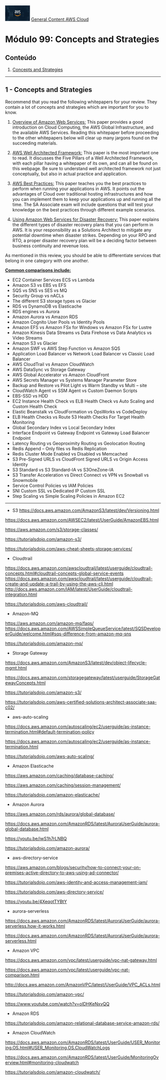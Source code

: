 <img src="../images/extra/banner_aws.png" alt="aws" width=80 height=50 /> [General Content AWS Cloud][1]

[1]: https://github.com/weder96/aws-certification-learning

# Módulo 99: Concepts‌ ‌and‌‌ Strategies 

## Conteúdo
1. <a href="#section-1"> Concepts‌ ‌and‌‌ Strategies </a>

*********************************************************************************************
## <a id="section-1" ></a> **1 - Concepts‌ ‌and‌‌ Strategies**

Recommend‌ ‌that‌ ‌you‌ ‌read‌ ‌the‌ ‌following‌ ‌whitepapers‌ ‌for‌ ‌your‌ ‌review.‌ ‌They‌ ‌contain‌ ‌a‌ ‌lot‌ ‌of‌ ‌concepts‌ ‌and‌‌ strategies‌ ‌which‌ ‌are‌ ‌important‌ ‌for‌ ‌you‌ ‌to‌ ‌know.‌ ‌

1. [Overview‌ ‌of‌ ‌Amazon‌ ‌Web‌ ‌Services‌:‌](https://d1.awsstatic.com/whitepapers/aws-overview.pdf) ‌This‌ ‌paper‌ ‌provides‌ ‌a‌ ‌good‌ ‌introduction‌ ‌on‌ ‌Cloud‌ ‌Computing,‌ ‌the‌‌ AWS‌ ‌Global‌ ‌Infrastructure,‌ ‌and‌ ‌the‌ ‌available‌ ‌AWS‌ ‌Services.‌ ‌Reading‌ ‌this‌ ‌whitepaper‌ ‌before‌ ‌proceeding‌‌ to‌ ‌the‌ ‌other‌ ‌whitepapers‌ ‌below‌ ‌will‌ ‌clear‌ ‌up‌ ‌many‌ ‌jargons‌ ‌found‌ ‌on‌ ‌the‌ ‌succeeding‌ ‌materials.‌ ‌

2. [AWS‌ ‌Well‌ ‌Architected‌ ‌Framework‌:‌](https://d1.awsstatic.com/whitepapers/aws-overview.pdf) ‌This‌ ‌paper‌ ‌is‌ ‌the‌ ‌most‌ ‌important‌ ‌one‌ ‌to‌ ‌read.‌ ‌It‌ ‌discusses‌ ‌the‌ ‌Five‌‌ Pillars‌ ‌of‌ ‌a‌ ‌Well‌ ‌Architected‌ ‌Framework,‌ ‌with‌ ‌each‌ ‌pillar‌ ‌having‌ ‌a‌ ‌whitepaper‌ ‌of‌ ‌its‌ ‌own,‌ ‌and‌ ‌can‌ ‌all‌ ‌be‌‌ found‌ ‌on‌ ‌this‌‌ webpage‌.‌ ‌Be‌ ‌sure‌ ‌to‌ ‌understand‌ ‌well‌ ‌architected‌ ‌framework‌ ‌not‌ ‌just‌ ‌conceptually,‌ ‌but‌‌ also‌ ‌in‌ ‌actual‌ ‌practice‌ ‌and‌ ‌application.‌
 ‌
3. [AWS‌ ‌Best‌ ‌Practices‌:‌](https://d1.awsstatic.com/whitepapers/AWS_Cloud_Best_Practices.pdf) ‌This‌ ‌paper‌ ‌teaches‌ ‌you‌ ‌the‌ ‌best‌ ‌practices‌ ‌to‌ ‌perform‌ ‌when‌ ‌running‌ ‌your‌‌ applications‌ ‌in‌ ‌AWS.‌ ‌It‌ ‌points‌ ‌out‌ ‌the‌ ‌advantages‌ ‌of‌ ‌Cloud‌ ‌over‌ ‌traditional‌ ‌hosting‌ ‌infrastructures‌ ‌and‌‌ how‌ ‌you‌ ‌can‌ ‌implement‌ ‌them‌ ‌to‌ ‌keep‌ ‌your‌ ‌applications‌ ‌up‌ ‌and‌ ‌running‌ ‌all‌ ‌the‌ ‌time.‌ ‌The‌ ‌SA‌ ‌Associate‌‌ exam‌ ‌will‌ ‌include‌ ‌questions‌ ‌that‌ ‌will‌ ‌test‌ ‌your‌ ‌knowledge‌ ‌on‌ ‌the‌ ‌best‌ ‌practices‌ ‌through‌ different‌‌ example‌ ‌scenarios.‌ ‌

4. [Using‌ ‌Amazon‌ ‌Web‌ ‌Services‌ ‌for‌ ‌Disaster‌ ‌Recovery‌:‌](https://d1.awsstatic.com/whitepapers/Storage/Backup_and_Recovery_Approaches_Using_AWS.pdf?did=wp_card&trk=wp_card) ‌This‌ ‌paper‌ ‌explains‌ ‌the‌ ‌different‌ ‌types‌ ‌of‌ ‌disaster‌ recovery‌ ‌plans‌ ‌that‌ ‌you‌ ‌can‌ ‌perform‌ ‌in‌ ‌AWS.‌ ‌It‌ ‌is‌ ‌your‌ ‌responsibility‌ ‌as‌ ‌a‌ ‌Solutions‌ ‌Architect‌ ‌to‌ ‌mitigate‌‌ any‌ ‌potential‌ ‌downtime‌ ‌when‌ ‌disaster‌ ‌strikes.‌ ‌Depending‌ ‌on‌ ‌your‌ ‌RPO‌ ‌and‌ ‌RTO,‌ ‌a‌ ‌proper‌ ‌disaster‌‌ recovery‌ ‌plan‌ ‌will‌ ‌be‌ ‌a‌ ‌deciding‌ ‌factor‌ ‌between‌ ‌business‌ ‌continuity‌ ‌and‌ ‌revenue‌ ‌loss.‌ ‌



As‌ ‌mentioned‌ ‌in‌ ‌this‌ ‌review,‌ ‌you‌ ‌should‌ ‌be‌ ‌able‌ ‌to‌ ‌differentiate‌ ‌services‌ ‌that‌ ‌belong‌ ‌in‌ ‌one‌ ‌category‌ ‌with‌ ‌one‌‌ another.‌ ‌

**[Common‌ ‌comparisons‌ ‌include:‌](https://tutorialsdojo.com/comparison-of-aws-services/)** ‌

- EC2 Container Services ECS vs Lambda ‌
- Amazon S3 vs EBS vs EFS ‌
- SQS‌ ‌vs‌ ‌SNS‌ ‌vs‌ ‌SES‌ ‌vs‌ ‌MQ‌ ‌
- Security‌ ‌Group‌ ‌vs‌ ‌nACLs‌ ‌
- The‌ ‌different‌ ‌S3‌ ‌storage‌ ‌types‌ ‌vs‌ ‌Glacier‌ ‌
- RDS‌ ‌vs‌ ‌DynamoDB‌ ‌vs‌ ‌Elasticache‌ ‌
- RDS‌ ‌engines‌ ‌vs‌ ‌Aurora‌ ‌
- Amazon Aurora vs Amazon RDS
- Amazon Cognito User Pools vs Identity Pools
- Amazon EFS vs Amazon FSx for Windows vs Amazon FSx for Lustre
- Amazon Kinesis Data Streams vs Data Firehose vs Data Analytics vs Video Streams
- Amazon S3 vs Glacier
- Amazon SWF vs AWS Step Function vs Amazon SQS
- Application Load Balancer vs Network Load Balancer vs Classic Load Balancer
- AWS CloudTrail vs Amazon CloudWatch
- AWS DataSync vs Storage Gateway
- AWS Global Accelerator vs Amazon CloudFront
- AWS Secrets Manager vs Systems Manager Parameter Store
- Backup and Restore vs Pilot Light vs Warm Standby vs Multi – site
- CloudWatch Agent vs SSM Agent vs Custom Daemon Scripts
- EBS-SSD vs HDD
- EC2 Instance Health Check vs ELB Health Check vs Auto Scaling and Custom Health Check
- Elastic Beanstalk vs CloudFormation vs OpsWorks vs CodeDeploy
- ELB Health Checks vs Route 53 Health Checks For Target Health Monitoring
- Global Secondary Index vs Local Secondary Index
- Interface Endpoint vs Gateway Endpoint vs Gateway Load Balancer Endpoint
- Latency Routing vs Geoproximity Routing vs Geolocation Routing
- Redis Append – Only files vs Redis Replication
- Redis Cluster Mode Enabled vs Disabled vs Memcached
- S3 Pre-Signed URLS vs CloudFront Signed URLS vs Origin Access Identity
- S3 Standard vs S3 Standard-IA vs S3OneZone-IA
- S3 Transfer Acceleration vs Direct Connect vs VPN vs Snowball vs Snowmobile
- Service Control Policies vs IAM Policies
- SNI Custom SSL vs Dedicated IP Custom SSL
- Step Scaling vs Simple Scaling Policies in Amazon EC2


------------------------------------------------------------------------------------------------
- S3
https://docs.aws.amazon.com/AmazonS3/latest/dev/Versioning.html

https://docs.aws.amazon.com/AWSEC2/latest/UserGuide/AmazonEBS.html

https://aws.amazon.com/s3/storage-classes/

https://tutorialsdojo.com/amazon-s3/

https://tutorialsdojo.com/aws-cheat-sheets-storage-services/


- Cloudtrail

https://docs.aws.amazon.com/awscloudtrail/latest/userguide/cloudtrail-concepts.html#cloudtrail-concepts-global-service-events
https://docs.aws.amazon.com/awscloudtrail/latest/userguide/cloudtrail-create-and-update-a-trail-by-using-the-aws-cli.html
http://docs.aws.amazon.com/IAM/latest/UserGuide/cloudtrail-integration.html

https://tutorialsdojo.com/aws-cloudtrail/




- Amazon-MQ

https://aws.amazon.com/amazon-mq/faqs/
https://docs.aws.amazon.com/AWSSimpleQueueService/latest/SQSDeveloperGuide/welcome.html#sqs-difference-from-amazon-mq-sns

https://tutorialsdojo.com/amazon-mq/


- Storage Gateway

https://docs.aws.amazon.com/AmazonS3/latest/dev/object-lifecycle-mgmt.html

https://docs.aws.amazon.com/storagegateway/latest/userguide/StorageGatewayConcepts.html

https://tutorialsdojo.com/amazon-s3/

https://tutorialsdojo.com/aws-certified-solutions-architect-associate-saa-c02/


- aws-auto-scaling

https://docs.aws.amazon.com/autoscaling/ec2/userguide/as-instance-termination.html#default-termination-policy

https://docs.aws.amazon.com/autoscaling/ec2/userguide/as-instance-termination.html

https://tutorialsdojo.com/aws-auto-scaling/



- Amazon Elasticache

https://aws.amazon.com/caching/database-caching/

https://aws.amazon.com/caching/session-management/

https://tutorialsdojo.com/amazon-elasticache/


- Amazon Aurora

https://aws.amazon.com/rds/aurora/global-database/

https://docs.aws.amazon.com/AmazonRDS/latest/AuroraUserGuide/aurora-global-database.html

https://youtu.be/iwS1h7rLNBQ

https://tutorialsdojo.com/amazon-aurora/


- aws-directory-service

https://aws.amazon.com/blogs/security/how-to-connect-your-on-premises-active-directory-to-aws-using-ad-connector/

https://tutorialsdojo.com/aws-identity-and-access-management-iam/

https://tutorialsdojo.com/aws-directory-service/

https://youtu.be/4XeqotTYBtY



- aurora-serverless

https://docs.aws.amazon.com/AmazonRDS/latest/AuroraUserGuide/aurora-serverless.how-it-works.html

https://docs.aws.amazon.com/AmazonRDS/latest/AuroraUserGuide/aurora-serverless.html



- Amazon VPC

https://docs.aws.amazon.com/vpc/latest/userguide/vpc-nat-gateway.html

https://docs.aws.amazon.com/vpc/latest/userguide/vpc-nat-comparison.html

http://docs.aws.amazon.com/AmazonVPC/latest/UserGuide/VPC_ACLs.html

https://tutorialsdojo.com/amazon-vpc/

https://www.youtube.com/watch?v=oIDHKeNxvQQ



- Amazon RDS

https://tutorialsdojo.com/amazon-relational-database-service-amazon-rds/


- Amazon CloudWatch

https://docs.aws.amazon.com/AmazonRDS/latest/UserGuide/USER_Monitoring.OS.html#USER_Monitoring.OS.CloudWatchLogs

https://docs.aws.amazon.com/AmazonRDS/latest/UserGuide/MonitoringOverview.html#monitoring-cloudwatch

https://tutorialsdojo.com/amazon-cloudwatch/




